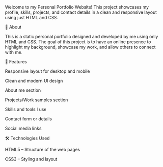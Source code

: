 Welcome to my Personal Portfolio Website! This project showcases my profile, skills, projects, and contact details in a clean and responsive layout using just HTML and CSS.

📌 About

This is a static personal portfolio designed and developed by me using only HTML and CSS. The goal of this project is to have an online presence to highlight my background, showcase my work, and allow others to connect with me.

🚀 Features

Responsive layout for desktop and mobile

Clean and modern UI design

About me section

Projects/Work samples section

Skills and tools I use

Contact form or details

Social media links

🛠️ Technologies Used

HTML5 – Structure of the web pages

CSS3 – Styling and layout
